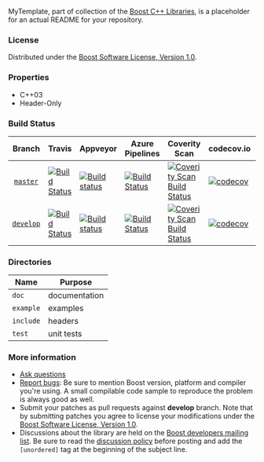 MyTemplate, part of collection of the [Boost C++ Libraries](http://github.com/boostorg), is a placeholder for an actual README for your repository.

### License

Distributed under the [Boost Software License, Version 1.0](http://www.boost.org/LICENSE_1_0.txt).

### Properties

* C++03
* Header-Only

### Build Status

Branch          | Travis | Appveyor | Azure Pipelines | Coverity Scan | codecov.io | Deps | Docs | Tests |
:-------------: | ------ | -------- | --------------- |------------- | ---------- | ---- | ---- | ----- |
[`master`](https://github.com/boostorg/unordered/tree/master) | [![Build Status](https://travis-ci.org/boostorg/unordered.svg?branch=master)](https://travis-ci.org/boostorg/unordered) | [![Build status](https://ci.appveyor.com/api/projects/status/github/boostorg/unordered?branch=master&svg=true)](https://ci.appveyor.com/project/maintainer/unordered-xyzzy/branch/master) | [![Build Status](https://dev.azure.com/maintainer/unordered/_apis/build/status/pipeline?branchName=master)](https://dev.azure.com/maintainer/unordered/_build/latest?definitionId=6&branchName=master) | [![Coverity Scan Build Status](https://scan.coverity.com/projects/BADLE-NUMBER-LIKE-13982/badge.svg)](https://scan.coverity.com/projects/boostorg-unordered) | [![codecov](https://codecov.io/gh/boostorg/unordered/branch/master/graph/badge.svg)](https://codecov.io/gh/boostorg/unordered/branch/master)| [![Deps](https://img.shields.io/badge/deps-master-brightgreen.svg)](https://pdimov.github.io/boostdep-report/master/unordered.html) | [![Documentation](https://img.shields.io/badge/docs-master-brightgreen.svg)](http://www.boost.org/doc/libs/master/doc/html/unordered.html) | [![Enter the Matrix](https://img.shields.io/badge/matrix-master-brightgreen.svg)](http://www.boost.org/development/tests/master/developer/unordered.html)
[`develop`](https://github.com/boostorg/unordered/tree/develop) | [![Build Status](https://travis-ci.org/boostorg/unordered.svg?branch=develop)](https://travis-ci.org/boostorg/unordered) | [![Build status](https://ci.appveyor.com/api/projects/status/github/boostorg/unordered?branch=develop&svg=true)](https://ci.appveyor.com/project/maintainer/unordered-xyzzy/branch/develop) | [![Build Status](https://dev.azure.com/maintainer/unordered/_apis/build/status/pipeline?branchName=develop)](https://dev.azure.com/maintainer/unordered/_build/latest?definitionId=6&branchName=master) | [![Coverity Scan Build Status](https://scan.coverity.com/projects/BADGE-NUMBER-LIKE-13982/badge.svg)](https://scan.coverity.com/projects/boostorg-unordered) | [![codecov](https://codecov.io/gh/boostorg/unordered/branch/develop/graph/badge.svg)](https://codecov.io/gh/boostorg/unordered/branch/develop) | [![Deps](https://img.shields.io/badge/deps-develop-brightgreen.svg)](https://pdimov.github.io/boostdep-report/develop/unordered.html) | [![Documentation](https://img.shields.io/badge/docs-develop-brightgreen.svg)](http://www.boost.org/doc/libs/develop/doc/html/unordered.html) | [![Enter the Matrix](https://img.shields.io/badge/matrix-develop-brightgreen.svg)](http://www.boost.org/development/tests/develop/developer/unordered.html)

### Directories

| Name        | Purpose                        |
| ----------- | ------------------------------ |
| `doc`       | documentation                  |
| `example`   | examples                       |
| `include`   | headers                        |
| `test`      | unit tests                     |

### More information

* [Ask questions](http://stackoverflow.com/questions/ask?tags=c%2B%2B,boost,boost-unordered)
* [Report bugs](https://github.com/boostorg/unordered/issues): Be sure to mention Boost version, platform and compiler you're using. A small compilable code sample to reproduce the problem is always good as well.
* Submit your patches as pull requests against **develop** branch. Note that by submitting patches you agree to license your modifications under the [Boost Software License, Version 1.0](http://www.boost.org/LICENSE_1_0.txt).
* Discussions about the library are held on the [Boost developers mailing list](http://www.boost.org/community/groups.html#main). Be sure to read the [discussion policy](http://www.boost.org/community/policy.html) before posting and add the `[unordered]` tag at the beginning of the subject line.


